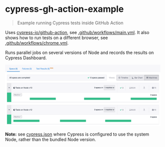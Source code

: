 # cypress-gh-action-example
> Example running Cypress tests inside GitHub Action

Uses [cypress-io/github-action](https://github.com/cypress-io/github-action), see [.github/workflows/main.yml](.github/workflows/main.yml). It also shows how to run tests on a different browser, see [.github/workflows/chrome.yml](.github/workflows/chrome.yml).

Runs parallel jobs on several versions of Node and records the results on Cypress Dashboard.

![Dashboard run recording](images/parallel-run.png)

**Note:** see [cypress.json](cypress.json) where Cypress is configured to use the system Node, rather than the bundled Node version.
